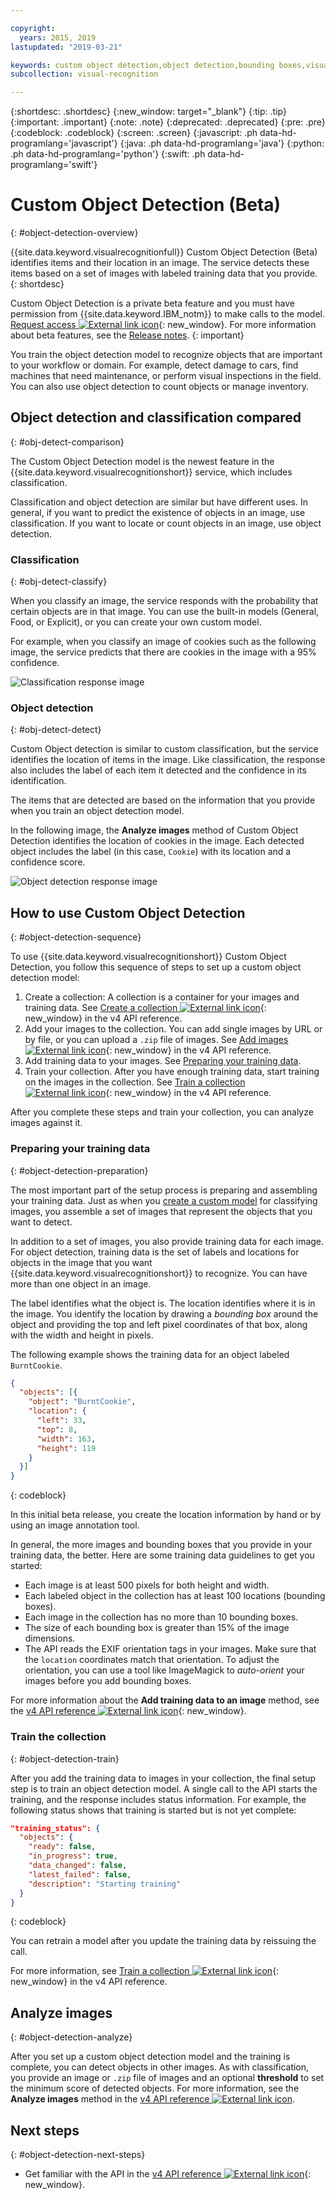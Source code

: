 ```yaml
---

copyright:
  years: 2015, 2019
lastupdated: "2019-03-21"

keywords: custom object detection,object detection,bounding boxes,visual inspection
subcollection: visual-recognition

---
```


{:shortdesc: .shortdesc}
{:new_window: target="_blank"}
{:tip: .tip}
{:important: .important}
{:note: .note}
{:deprecated: .deprecated}
{:pre: .pre}
{:codeblock: .codeblock}
{:screen: .screen}
{:javascript: .ph data-hd-programlang='javascript'}
{:java: .ph data-hd-programlang='java'}
{:python: .ph data-hd-programlang='python'}
{:swift: .ph data-hd-programlang='swift'}

<!-- Link definitions -->

[api-ref-v4]: https://{DomainName}/apidocs/visual-recognition-v4

# Custom Object Detection (Beta)
{: #object-detection-overview}

{{site.data.keyword.visualrecognitionfull}} Custom Object Detection (Beta) identifies items and their location in an image. The service detects these items based on a set of images with labeled training data that you provide.
{: shortdesc}

Custom Object Detection is a private beta feature and you must have permission from {{site.data.keyword.IBM_notm}} to make calls to the model. [Request access ![External link icon](../../icons/launch-glyph.svg "External link icon")](https://datasciencex.typeform.com/to/c70Ak5){: new_window}. For more information about beta features, see the [Release notes](/docs/services/visual-recognition?topic=visual-recognition-release-notes#beta).
{: important}

You train the object detection model to recognize objects that are important to your workflow or domain. For example, detect damage to cars, find machines that need maintenance, or perform visual inspections in the field. You can also use object detection to count objects or manage inventory.

## Object detection and classification compared
{: #obj-detect-comparison}

The Custom Object Detection model is the newest feature in the {{site.data.keyword.visualrecognitionshort}} service, which includes classification.

Classification and object detection are similar but have different uses. In general, if you want to predict the existence of objects in an image, use classification. If you want to locate or count objects in an image, use object detection.

### Classification
{: #obj-detect-classify}

When you classify an image, the service responds with the probability that certain objects are in that image. You can use the built-in models (General, Food, or Explicit), or you can create your own custom model.

For example, when you classify an image of cookies such as the following image, the service predicts that there are cookies in the image with a 95% confidence.

![Classification response image](images/cookies-tag.png "An image to show classification")

### Object detection
{: #obj-detect-detect}

Custom Object detection is similar to custom classification, but the service identifies the location of items in the image. Like classification, the response also includes the label of each item it detected and the confidence in its identification.

The items that are detected are based on the information that you provide when you train an object detection model.

In the following image, the **Analyze images** method of Custom Object Detection identifies the location of cookies in the image. Each detected object includes the label (in this case, `Cookie`) with its location and a confidence score.

![Object detection response image](images/cookies-bbox.png "An image to show object detection")

## How to use Custom Object Detection
{: #object-detection-sequence}

To use {{site.data.keyword.visualrecognitionshort}} Custom Object Detection, you follow this sequence of steps to set up a custom object detection model:

1.  Create a collection: A collection is a container for your images and training data. See [Create a collection ![External link icon](../../icons/launch-glyph.svg "External link icon")](https://{DomainName}/apidocs/visual-recognition-v4#create-a-collection){: new_window} in the v4 API reference.
1.  Add your images to the collection. You can add single images by URL or by file, or you can upload a `.zip` file of images. See [Add images ![External link icon](../../icons/launch-glyph.svg "External link icon")](https://{DomainName}/apidocs/visual-recognition-v4#add-images){: new_window} in the v4 API reference.
1.  Add training data to your images. See [Preparing your training data](#object-detection-preparation).
1.  Train your collection. After you have enough training data, start training on the images in the collection. See [Train a collection ![External link icon](../../icons/launch-glyph.svg "External link icon")](https://{DomainName}/apidocs/visual-recognition-v4#train-a-collection){: new_window} in the v4 API reference.

After you complete these steps and train your collection, you can analyze images against it.

### Preparing your training data
{: #object-detection-preparation}

The most important part of the setup process is preparing and assembling your training data. Just as when you [create a custom model](/docs/services/visual-recognition?topic=visual-recognition-tutorial-custom-classifier#tutorial-custom-classifier) for classifying images, you assemble a set of images that represent the objects that you want to detect.

In addition to a set of images, you also provide training data for each image. For object detection, training data is the set of labels and locations for objects in the image that you want {{site.data.keyword.visualrecognitionshort}} to recognize. You can have more than one object in an image.

The label identifies what the object is. The location identifies where it is in the image. You identify the location by drawing a _bounding box_ around the object and providing the top and left pixel coordinates of that box, along with the width and height in pixels.

The following example shows the training data for an object labeled `BurntCookie`.

```json
{
  "objects": [{
    "object": "BurntCookie",
    "location": {
      "left": 33,
      "top": 8,
      "width": 163,
      "height": 119
    }
  }]
}
```
{: codeblock}

In this initial beta release, you create the location information by hand or by using an image annotation tool.

In general, the more images and bounding boxes that you provide in your training data, the better. Here are some training data guidelines to get you started:

- Each image is at least 500 pixels for both height and width.
- Each labeled object in the collection has at least 100 locations (bounding boxes).
- Each image in the collection has no more than 10 bounding boxes.
- The size of each bounding box is greater than 15% of the image dimensions.
- The API reads the EXIF orientation tags in your images. Make sure that the `location` coordinates match that orientation. To adjust the orientation, you can use a tool like ImageMagick to _auto-orient_ your images before you add bounding boxes.

For more information about the **Add training data to an image** method, see the [v4 API reference ![External link icon](../../icons/launch-glyph.svg "External link icon")](https://{DomainName}/apidocs/visual-recognition-v4#add-training-data-to-an-image){: new_window}.

### Train the collection
{: #object-detection-train}

After you add the training data to images in your collection, the final setup step is to train an object detection model. A single call to the API starts the training, and the response includes status information. For example, the following status shows that training is started but is not yet complete:

```json
"training_status": {
  "objects": {
    "ready": false,
    "in_progress": true,
    "data_changed": false,
    "latest_failed": false,
    "description": "Starting training"
  }
}
```
{: codeblock}

You can retrain a model after you update the training data by reissuing the call.

For more information, see [Train a collection ![External link icon](../../icons/launch-glyph.svg "External link icon")](https://{DomainName}/apidocs/visual-recognition-v4#train-a-collection){: new_window} in the v4 API reference.

## Analyze images
{: #object-detection-analyze}

After you set up a custom object detection model and the training is complete, you can detect objects in other images. As with classification, you provide an image or `.zip` file of images and an optional **threshold** to set the minimum score of detected objects. For more information, see the **Analyze images** method in the [v4 API reference ![External link icon](../../icons/launch-glyph.svg "External link icon")](https://{DomainName}/apidocs/visual-recognition-v4#analyze-images).

## Next steps
{: #object-detection-next-steps}

- Get familiar with the API in the [v4 API reference ![External link icon](../../icons/launch-glyph.svg "External link icon")](https://{DomainName}/apidocs/visual-recognition-v4){: new_window}.
